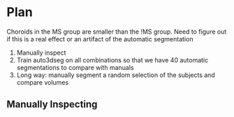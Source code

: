 # Plan

Choroids in the MS group are smaller than the !MS group. Need to figure out if this is a real effect or an artifact of the automatic segmentation

1. Manually inspect
2. Train auto3dseg on all combinations so that we have 40 automatic segmentations to compare with manuals
3. Long way: manually segment a random selection of the subjects and compare volumes

## Manually Inspecting
